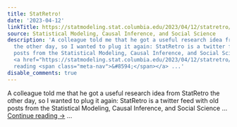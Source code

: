 ```yaml
---
title: StatRetro!
date: '2023-04-12'
linkTitle: https://statmodeling.stat.columbia.edu/2023/04/12/statretro/
source: Statistical Modeling, Causal Inference, and Social Science
description: 'A colleague told me that he got a useful research idea from StatRetro
  the other day, so I wanted to plug it again: StatRetro is a twitter feed with old
  posts from the Statistical Modeling, Causal Inference, and Social Science &#8230;
  <a href="https://statmodeling.stat.columbia.edu/2023/04/12/statretro/">Continue
  reading <span class="meta-nav">&#8594;</span></a> ...'
disable_comments: true
---
```

A colleague told me that he got a useful research idea from StatRetro the other day, so I wanted to plug it again: StatRetro is a twitter feed with old posts from the Statistical Modeling, Causal Inference, and Social Science &#8230; <a href="https://statmodeling.stat.columbia.edu/2023/04/12/statretro/">Continue reading <span class="meta-nav">&#8594;</span></a> ...